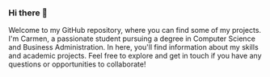 ### Hi there 👋

<!--
**carmenabans/carmenabans** is a ✨ _special_ ✨ repository because its `README.md` (this file) appears on your GitHub profile.

Here are some ideas to get you started:

- 🔭 I’m currently working on ...
- 🌱 I’m currently learning ...
- 👯 I’m looking to collaborate on ...
- 🤔 I’m looking for help with ...
- 💬 Ask me about ...
- 📫 How to reach me: ...
- 😄 Pronouns: ...
- ⚡ Fun fact: ...
-->

Welcome to my GitHub repository, where you can find some of my projects. I'm Carmen, a passionate student pursuing a degree in Computer Science and Business Administration. In here, you'll find information about my skills and academic projects. Feel free to explore and get in touch if you have any questions or opportunities to collaborate!
